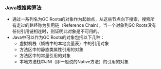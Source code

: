### Java根搜索算法

- 通过一系列名为GC Roots的对象作为起始点，从这些节点向下搜索，搜索所有走过的路经称为引用链（Reference Chain），当一个对象到GC Roots没有任何引用链相连时，则证明此对象是不可用的。
- Java中可以作为GC Roots的对象包括以下几种：
  - 虚拟机栈（帧栈中的本地变量表）中的引用对象
  - 方法区中的静态类属性引用的对象
  - 方法区中的常量引用的对象
  - 本地方法栈中JNI（即一般说的Native方法）的引用的对象